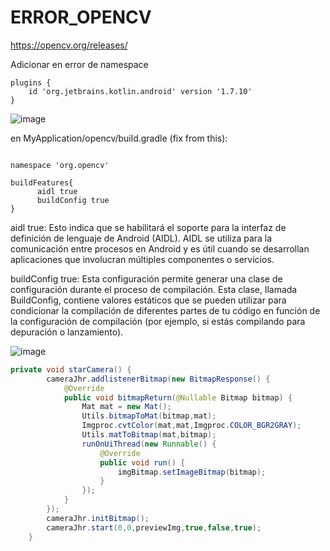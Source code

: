 # ERROR_OPENCV

https://opencv.org/releases/


Adicionar en error de namespace

```
plugins {
    id 'org.jetbrains.kotlin.android' version '1.7.10'
}
```

![image](https://github.com/jose-jhr/ERROR_OPENCV/assets/66834393/5b9483a4-594c-473e-8b15-9d159071f30b)


en MyApplication/opencv/build.gradle (fix from this):
```

namespace 'org.opencv'
    
buildFeatures{
      aidl true
      buildConfig true
}
```

aidl true: Esto indica que se habilitará el soporte para la interfaz de definición de lenguaje de Android (AIDL). AIDL se utiliza para la comunicación entre procesos en Android y es útil cuando se desarrollan aplicaciones que involucran múltiples componentes o servicios.

buildConfig true: Esta configuración permite generar una clase de configuración durante el proceso de compilación. Esta clase, llamada BuildConfig, contiene valores estáticos que se pueden utilizar para condicionar la compilación de diferentes partes de tu código en función de la configuración de compilación (por ejemplo, si estás compilando para depuración o lanzamiento).

![image](https://github.com/jose-jhr/ERROR_OPENCV/assets/66834393/0cc02394-7131-4ecb-9116-fbe632ee83bb)

``` JAVA
private void starCamera() {
        cameraJhr.addlistenerBitmap(new BitmapResponse() {
            @Override
            public void bitmapReturn(@Nullable Bitmap bitmap) {
                Mat mat = new Mat();
                Utils.bitmapToMat(bitmap,mat);
                Imgproc.cvtColor(mat,mat,Imgproc.COLOR_BGR2GRAY);
                Utils.matToBitmap(mat,bitmap);
                runOnUiThread(new Runnable() {
                    @Override
                    public void run() {
                        imgBitmap.setImageBitmap(bitmap);
                    }
                });
            }
        });
        cameraJhr.initBitmap();
        cameraJhr.start(0,0,previewImg,true,false,true);
    }
```
